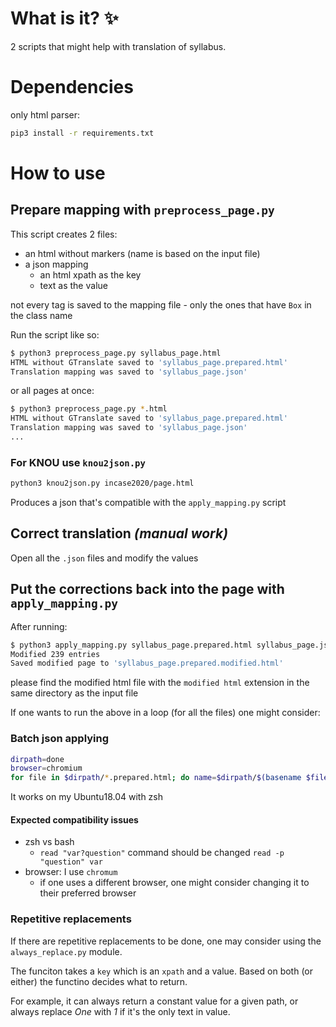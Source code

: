 # What is it? :sparkles:

2 scripts that might help with translation of syllabus.

# Dependencies

only html parser:

```bash
pip3 install -r requirements.txt
```

# How to use

## Prepare mapping with `preprocess_page.py`
This script creates 2 files:
- an html without markers (name is based on the input file)
- a json mapping
  - an html xpath as the key
  - text as the value

not every tag is saved to the mapping file - only the ones that have `Box` in the class name

Run the script like so:

```bash
$ python3 preprocess_page.py syllabus_page.html
HTML without GTranslate saved to 'syllabus_page.prepared.html'
Translation mapping was saved to 'syllabus_page.json'
```

or all pages at once:

```bash
$ python3 preprocess_page.py *.html
HTML without GTranslate saved to 'syllabus_page.prepared.html'
Translation mapping was saved to 'syllabus_page.json'
...
```

### For KNOU use `knou2json.py`

```bash
python3 knou2json.py incase2020/page.html
```

Produces a json that's compatible with the `apply_mapping.py` script


## Correct translation _(manual work)_

Open all the `.json` files and modify the values

## Put the corrections back into the page with `apply_mapping.py`

After running:

```bash
$ python3 apply_mapping.py syllabus_page.prepared.html syllabus_page.json
Modified 239 entries
Saved modified page to 'syllabus_page.prepared.modified.html'
```

please find the modified html file with the `modified html` extension in the same directory as the input file

If one wants to run the above in a loop (for all the files) one might consider:


### Batch json applying

```bash
dirpath=done
browser=chromium
for file in $dirpath/*.prepared.html; do name=$dirpath/$(basename $file | cut -d'.' -f1); echo "[$name]"; yesno="y"; while [[ $yesno =~ "^y" ]] ; do python3 apply_mapping.py $name.prepared.html $name.json || break && $browser $name.prepared.modified.html; python3 apply_mapping.py $name.prepared.html $name.json; read "yesno?regenerate '$name' again(y to regenerate) "; done; echo ;done
```

It works on my Ubuntu18.04 with zsh

#### Expected compatibility issues
- zsh vs bash
  - `read "var?question"` command should be changed `read -p "question" var`
- browser: I use `chromum`
  - if one uses a different browser, one might consider changing it to their preferred browser

### Repetitive replacements

If there are repetitive replacements to be done, one may consider using the `always_replace.py` module.

The funciton takes a `key` which is an `xpath` and a value. Based on both (or either) the functino decides what to return.

For example, it can always return a constant value for a given path, or always replace _One_ with _1_ if it's the only text in value.
